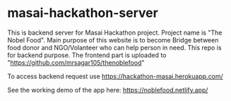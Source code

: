 # masai-hackathon-server
This is backend server for Masai Hackathon project.
Project name is "The Nobel Food". 
Main purpose of this website is to become Bridge between food donor and NGO/Volanteer who can help person in need. 
This repo is for backend purpose. The frontend part is uploaded to "https://github.com/mrsagar105/thenoblefood"

To access backend request use https://hackathon-masai.herokuapp.com/


See the working demo of the app here: https://noblefood.netlify.app/


